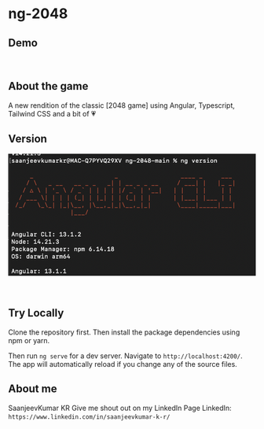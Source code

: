 # ng-2048


## Demo

</a>

<br>

## About the game
A new rendition of the classic [2048 game] using Angular, Typescript, Tailwind CSS and a bit of 💗

## Version
![Alt text](image.png)

<br>

## Try Locally

Clone the repository first. Then install the package dependencies using npm or yarn.

Then run `ng serve` for a dev server. Navigate to `http://localhost:4200/`. The app will automatically reload if you change any of the source files.

## About me
SaanjeevKumar KR
Give me shout out on my LinkedIn Page
LinkedIn: `https://www.linkedin.com/in/saanjeevkumar-k-r/`







